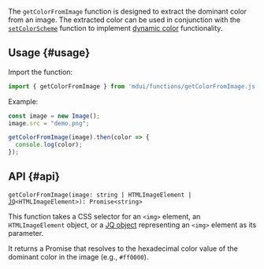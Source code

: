 The `getColorFromImage` function is designed to extract the dominant color from an image. The extracted color can be used in conjunction with the [`setColorScheme`](/en/docs/2/functions/setColorScheme) function to implement [dynamic color](/en/docs/2/styles/dynamic-color) functionality.


## Usage {#usage}

Import the function:

```js
import { getColorFromImage } from 'mdui/functions/getColorFromImage.js';
```

Example:

```js
const image = new Image();
image.src = "demo.png";

getColorFromImage(image).then(color => {
  console.log(color);
});
```

## API {#api}

<pre><code class="nohighlight">getColorFromImage(image: string | HTMLImageElement | <a href="/en/docs/2/functions/jq">JQ</a>&lt;HTMLImageElement&gt;): Promise&lt;string&gt;</code></pre>

This function takes a CSS selector for an `<img>` element, an `HTMLImageElement` object, or a [JQ object](/en/docs/2/functions/jq) representing an `<img>` element as its parameter.

It returns a Promise that resolves to the hexadecimal color value of the dominant color in the image (e.g., `#ff0000`).
